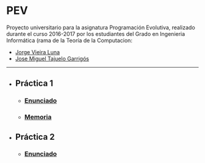 # PEV

Proyecto universitario para la asignatura Programación Evolutiva, realizado durante el curso 2016-2017 por los estudiantes del Grado en Ingenieria Informática (rama de la Teoría de la Computacion:

* [Jorge Vieira Luna](https://github.com/jorgevl)
* [Jose Miguel Tajuelo Garrigós](https://github.com/J-888)

---

* ## Práctica 1
  * ### [Enunciado](docs/Práctica1.pdf)
  * ### [Memoria](docs/Memoria1.pdf)
  
* ## Práctica 2
  * ### [Enunciado](docs/Práctica2.pdf)
